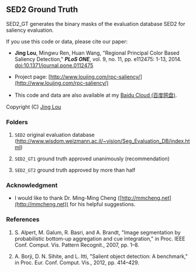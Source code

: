 ## SED2 Ground Truth

SED2_GT generates the binary masks of the evaluation database SED2 for saliency evaluation.

If you use this code or data, please cite our paper:

 - **Jing Lou**, Mingwu Ren, Huan Wang, "Regional Principal Color Based Saliency Detection," ***PLoS ONE***, vol. 9, no. 11, pp. e112475: 1-13, 2014. [doi:10.1371/journal.pone.0112475](http://www.plosone.org/article/info%3Adoi%2F10.1371%2Fjournal.pone.0112475)
 - Project page: [http://www.loujing.com/rpc-saliency/](http://www.loujing.com/rpc-saliency/)

 - This code and data are also available at my [Baidu Cloud (百度网盘)](https://pan.baidu.com/s/1kUByzrx#list/path=%2Fresearch%2Fp2014-rpc-saliency%2FSED2_GT).

Copyright (C) [Jing Lou](http://www.loujing.com)

### Folders

 1. `SED2`  original evaluation database (http://www.wisdom.weizmann.ac.il/~vision/Seg_Evaluation_DB/index.html)

 2. `SED2_GT1`  ground truth approved unanimously (recommendation)

 3. `SED2_GT2`	ground truth approved by more than half


### Acknowledgment

 - I would like to thank Dr. Ming-Ming Cheng ([http://mmcheng.net](http://mmcheng.net)) for his helpful suggestions.


### References
 1. S. Alpert, M. Galum, R. Basri, and A. Brandt, "Image segmentation by probabilistic bottom-up aggregation and cue integration," in Proc. IEEE Conf. Comput. Vis. Pattern Recognit., 2007, pp. 1–8.

 2. A. Borji, D. N. Sihite, and L. Itti, "Salient object detection: A benchmark," in Proc. Eur. Conf. Comput. Vis., 2012, pp. 414–429.
